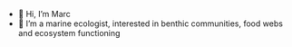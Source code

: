 - 👋 Hi, I’m Marc
- 👀 I’m a marine ecologist, interested in benthic communities, food webs and ecosystem functioning


<!---
zwiebacksalat/zwiebacksalat is a ✨ special ✨ repository because its `README.md` (this file) appears on your GitHub profile.
You can click the Preview link to take a look at your changes.
--->
